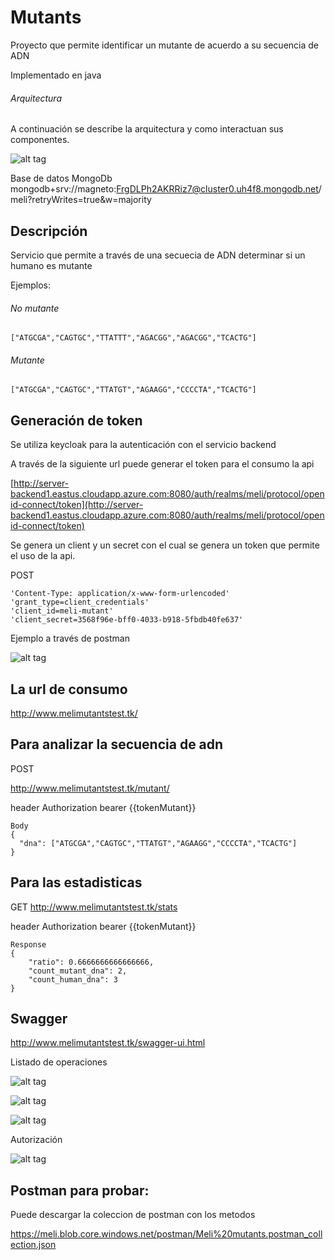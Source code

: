 # Mutants

Proyecto que permite identificar un mutante de acuerdo a su secuencia de ADN

Implementado en java 

###### Arquitectura
A continuación se describe la arquitectura y como interactuan sus componentes.

![alt tag](https://meli.blob.core.windows.net/images/mutantes.png)

Base de datos MongoDb
mongodb+srv://magneto:FrgDLPh2AKRRiz7@cluster0.uh4f8.mongodb.net/meli?retryWrites=true&w=majority

## Descripción
Servicio que permite a través de una secuecia de ADN determinar si un humano es mutante


Ejemplos:

###### No mutante
```
["ATGCGA","CAGTGC","TTATTT","AGACGG","AGACGG","TCACTG"]
```
###### Mutante
```
["ATGCGA","CAGTGC","TTATGT","AGAAGG","CCCCTA","TCACTG"]
```
## Generación de token

Se utiliza keycloak para la autenticación con el servicio backend

A través de la siguiente url puede generar el token para el consumo la api

[http://server-backend1.eastus.cloudapp.azure.com:8080/auth/realms/meli/protocol/openid-connect/token](http://server-backend1.eastus.cloudapp.azure.com:8080/auth/realms/meli/protocol/openid-connect/token)

Se genera un client y un secret con el cual se genera un token que permite el uso de la api.

POST
```
'Content-Type: application/x-www-form-urlencoded'
'grant_type=client_credentials'
'client_id=meli-mutant'
'client_secret=3568f96e-bff0-4033-b918-5fbdb40fe637'
```

Ejemplo a través de postman

![alt tag](https://meli.blob.core.windows.net/images/get%20token.png)

## La url de consumo

http://www.melimutantstest.tk/

## Para analizar la secuencia de adn

POST 

http://www.melimutantstest.tk/mutant/

header Authorization bearer  {{tokenMutant}}

```
Body
{
  "dna": ["ATGCGA","CAGTGC","TTATGT","AGAAGG","CCCCTA","TCACTG"]
}
```

## Para las estadisticas

GET
http://www.melimutantstest.tk/stats

header Authorization bearer  {{tokenMutant}}

```
Response
{
    "ratio": 0.6666666666666666,
    "count_mutant_dna": 2,
    "count_human_dna": 3
}
```

## Swagger
http://www.melimutantstest.tk/swagger-ui.html

Listado de operaciones

![alt tag](https://meli.blob.core.windows.net/images/swagger1.png)

![alt tag](https://meli.blob.core.windows.net/images/swagger2.png)

![alt tag](https://meli.blob.core.windows.net/images/swagger3.png)

Autorización

![alt tag](https://meli.blob.core.windows.net/images/swagger4.png)

## Postman para probar:
Puede descargar la coleccion de postman con los metodos 

https://meli.blob.core.windows.net/postman/Meli%20mutants.postman_collection.json




